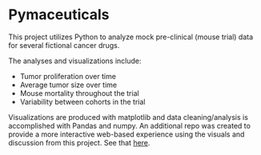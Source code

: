 # Pymaceuticals

This project utilizes Python to analyze mock pre-clinical (mouse trial) data for several fictional cancer drugs.

The analyses and visualizations include:

- Tumor proliferation over time
- Average tumor size over time
- Mouse mortality throughout the trial
- Variability between cohorts in the trial

Visualizations are produced with matplotlib and data cleaning/analysis is accomplished with Pandas and numpy.  An additional repo was created to provide a more interactive web-based experience using the visuals and discussion from this project.  See that [here](https://bman511.github.io/DataStory/).
